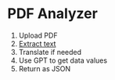 # PDF Analyzer

1. Upload PDF
2. [Extract text](https://www.geeksforgeeks.org/extract-text-from-pdf-file-using-python/)
3. Translate if needed
4. Use GPT to get data values
5. Return as JSON
